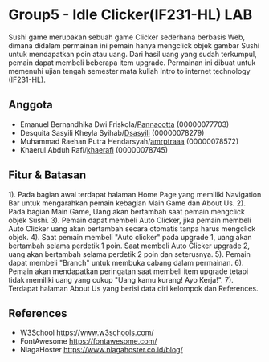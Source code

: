 # Group5 - Idle Clicker(IF231-HL) LAB
Sushi game merupakan sebuah game Clicker sederhana berbasis Web, dimana didalam permainan ini pemain hanya mengclick objek gambar Sushi untuk mendapatkan poin atau uang. Dari hasil uang yang sudah terkumpul, pemain dapat membeli beberapa item upgrade. Permainan ini dibuat untuk memenuhi ujian tengah semester mata kuliah Intro to internet technology (IF231-HL).

## Anggota
- Emanuel Bernandhika Dwi Friskola/[Pannacotta](https://github.com/Pannacotta) (00000077703)
- Desquita Sasyili Kheyla Syihab/[Dsasyili](https://github.com/Dsasyili) (00000078279) 
- Muhammad Raehan Putra Hendarsyah/[amrptraaa](https:github.com/amrptraaa) (00000078572) 
- Khaerul Abduh Rafi/[khaerafi](https://github.com/khaerafi) (00000078745)

## Fitur & Batasan
1). Pada bagian awal terdapat halaman Home Page yang memiliki Navigation Bar untuk mengarahkan pemain kebagian Main Game dan About Us.
2). Pada bagian Main Game, Uang akan bertambah saat pemain mengclick objek Sushi.
3). Pemain dapat membeli Auto Clicker, jika pemain membeli Auto Clicker uang akan bertambah secara otomatis tanpa harus mengclick objek.
4). Saat pemain membeli "Auto clicker" pada upgrade 1, uang akan bertambah selama perdetik 1 poin. Saat membeli Auto Clicker upgrade 2, uang akan bertambah selama perdetik 2 poin dan seterusnya.
5). Pemain dapat membeli "Branch" untuk membuka cabang dalam permainan.
6). Pemain akan mendapatkan peringatan saat membeli item upgrade tetapi tidak memiliki uang yang cukup "Uang kamu kurang! Ayo Kerja!".
7). Terdapat halaman About Us yang berisi data diri kelompok dan References.

## References
- W3School https://www.w3schools.com/
- FontAwesome https://fontawesome.com/
- NiagaHoster https://www.niagahoster.co.id/blog/ 
